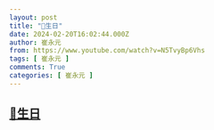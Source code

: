 ```yaml
---
layout: post
title: "🎂生日"
date: 2024-02-20T16:02:44.000Z
author: 崔永元
from: https://www.youtube.com/watch?v=N5TvyBp6Vhs
tags: [ 崔永元 ]
comments: True
categories: [ 崔永元 ]
---
```

<!--1708444964000-->
[🎂生日](https://www.youtube.com/watch?v=N5TvyBp6Vhs)
------

<div>

</div>
